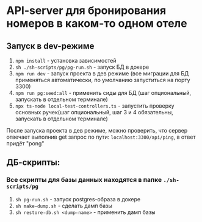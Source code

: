# API-server для бронирования номеров в каком-то одном отеле

## Запуск в dev-режиме
1. ```npm install``` - установка зависимостей
2. ```sh ./sh-scripts/pg/pg-run.sh``` - запуск БД в докере
3. ```npm run dev``` - запуск проекта в дев режиме (все миграции для БД применяться автоматически, по умолчанию запуститься на порту 3300)
4. ```npm run pg:seed:all``` - применить сиды для БД (шаг опциональный, запускать в отдельном терминале)
5. ```npx ts-node local-test-controllers.ts``` - запустить проверку основных ручек(шаг опциональный, шаг 3 и 4 обязательны, запускать в отдельном терминале)

После запуска проекта в дев режиме, можно проверить, что сервер отвечает выполнив get запрос по пути:
```localhost:3300/api/ping```, в ответ придёт "pong"

## ДБ-скрипты:
### Все скрипты для базы данных находятся в папке ```./sh-scripts/pg```
1. ```sh pg-run.sh``` - запуск postgres-образа в докере
2. ```sh make-dump.sh``` - сделать дамп базы
3. ```sh restore-db.sh <dump-name>``` - применить дамп базы

